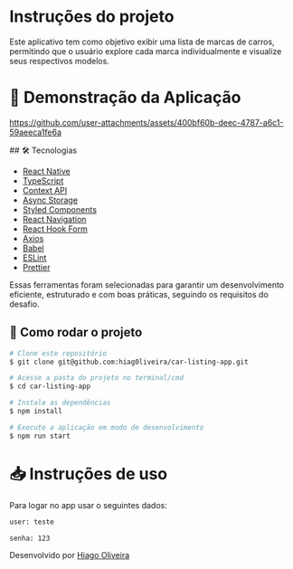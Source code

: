 # Instruções do projeto

Este aplicativo tem como objetivo exibir uma lista de marcas de carros, permitindo que o usuário explore cada marca individualmente e visualize seus respectivos modelos.

# 📱 Demonstração da Aplicação

<p align="center">

https://github.com/user-attachments/assets/400bf60b-deec-4787-a6c1-59aeeca1fe6a

</p>
## 🛠 Tecnologias

- [React Native](https://reactnative.dev/)
- [TypeScript](https://www.typescriptlang.org/)
- [Context API](https://reactjs.org/docs/context.html)
- [Async Storage](https://react-native-async-storage.github.io/async-storage/)
- [Styled Components](https://styled-components.com/)
- [React Navigation](https://reactnavigation.org/)
- [React Hook Form](https://react-hook-form.com/)
- [Axios](https://axios-http.com/)
- [Babel](https://babeljs.io/)
- [ESLint](https://eslint.org/)
- [Prettier](https://prettier.io/)

Essas ferramentas foram selecionadas para garantir um desenvolvimento eficiente, estruturado e com boas práticas, seguindo os requisitos do desafio.

## 🚀 Como rodar o projeto

```bash
# Clone este repositório
$ git clone git@github.com:hiag0liveira/car-listing-app.git

# Acesse a pasta do projeto no terminal/cmd
$ cd car-listing-app

# Instale as dependências
$ npm install

# Execute a aplicação em modo de desenvolvimento
$ npm run start
```

# 📥 Instruções de uso

Para logar no app usar o seguintes dados:

```bash
user: teste

senha: 123
```

Desenvolvido por [Hiago Oliveira](https://www.linkedin.com/in/hiago-oliveira-520647212/)
